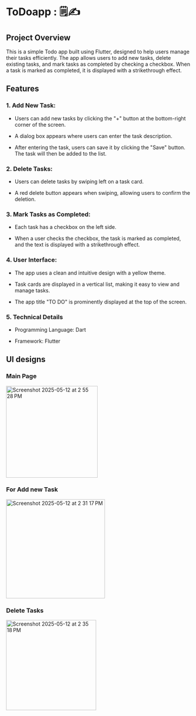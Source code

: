 # ToDoapp : :spiral_notepad::writing_hand:

## Project Overview
This is a simple Todo app built using Flutter, designed to help users manage their tasks efficiently. The app allows users to add new tasks, delete existing tasks, and mark tasks as completed by checking a checkbox. When a task is marked as completed, it is displayed with a strikethrough effect.

## Features
### 1. Add New Task:
- Users can add new tasks by clicking the "+" button at the bottom-right corner of the screen.
* A dialog box appears where users can enter the task description.
+ After entering the task, users can save it by clicking the "Save" button. The task will then be added to the list.
### 2. Delete Tasks:
- Users can delete tasks by swiping left on a task card.
+ A red delete button appears when swiping, allowing users to confirm the deletion.
### 3. Mark Tasks as Completed:
- Each task has a checkbox on the left side.
+ When a user checks the checkbox, the task is marked as completed, and the text is displayed with a strikethrough effect.
### 4. User Interface:
- The app uses a clean and intuitive design with a yellow theme.
+ Task cards are displayed in a vertical list, making it easy to view and manage tasks.
* The app title "TO DO" is prominently displayed at the top of the screen.
### 5. Technical Details
- Programming Language: Dart
+ Framework: Flutter

## UI designs
### Main Page
<img width="250" alt="Screenshot 2025-05-12 at 2 55 28 PM" src="https://github.com/user-attachments/assets/af66870c-8783-44c6-8768-b527b30fc577" />

### For Add new Task
<img width="270" alt="Screenshot 2025-05-12 at 2 31 17 PM" src="https://github.com/user-attachments/assets/010dd615-b3b4-4ea5-8250-efbdc11ef3af" />

### Delete Tasks
<img width="246" alt="Screenshot 2025-05-12 at 2 35 18 PM" src="https://github.com/user-attachments/assets/8e62f13e-838a-43aa-b4d5-dcd0a59a6f19" />

